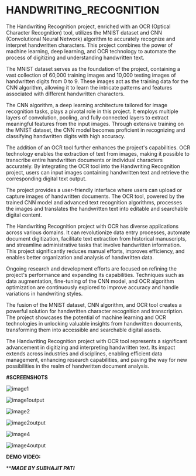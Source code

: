 # HANDWRITING_RECOGNITION


The Handwriting Recognition project, enriched with an OCR (Optical Character Recognition) tool, utilizes the MNIST dataset and CNN (Convolutional Neural Network) algorithm to accurately recognize and interpret handwritten characters. This project combines the power of machine learning, deep learning, and OCR technology to automate the process of digitizing and understanding handwritten text.

The MNIST dataset serves as the foundation of the project, containing a vast collection of 60,000 training images and 10,000 testing images of handwritten digits from 0 to 9. These images act as the training data for the CNN algorithm, allowing it to learn the intricate patterns and features associated with different handwritten characters.

The CNN algorithm, a deep learning architecture tailored for image recognition tasks, plays a pivotal role in this project. It employs multiple layers of convolution, pooling, and fully connected layers to extract meaningful features from the input images. Through extensive training on the MNIST dataset, the CNN model becomes proficient in recognizing and classifying handwritten digits with high accuracy.

The addition of an OCR tool further enhances the project's capabilities. OCR technology enables the extraction of text from images, making it possible to transcribe entire handwritten documents or individual characters accurately. By integrating the OCR tool into the Handwriting Recognition project, users can input images containing handwritten text and retrieve the corresponding digital text output.

The project provides a user-friendly interface where users can upload or capture images of handwritten documents. The OCR tool, powered by the trained CNN model and advanced text recognition algorithms, processes the images and translates the handwritten text into editable and searchable digital content.

The Handwriting Recognition project with OCR has diverse applications across various domains. It can revolutionize data entry processes, automate document digitization, facilitate text extraction from historical manuscripts, and streamline administrative tasks that involve handwritten information. This project significantly reduces manual efforts, improves efficiency, and enables better organization and analysis of handwritten data.

Ongoing research and development efforts are focused on refining the project's performance and expanding its capabilities. Techniques such as data augmentation, fine-tuning of the CNN model, and OCR algorithm optimization are continuously explored to improve accuracy and handle variations in handwriting styles.

The fusion of the MNIST dataset, CNN algorithm, and OCR tool creates a powerful solution for handwritten character recognition and transcription. The project showcases the potential of machine learning and OCR technologies in unlocking valuable insights from handwritten documents, transforming them into accessible and searchable digital assets.

The Handwriting Recognition project with OCR tool represents a significant advancement in digitizing and interpreting handwritten text. Its impact extends across industries and disciplines, enabling efficient data management, enhancing research capabilities, and paving the way for new possibilities in the realm of handwritten document analysis.

<font size=”6”>**#SCREENSHOTS**</font>

![image1](https://github.com/SUBHAJIT23032001/HANDWRITING_RECOGNITION/assets/109050396/0852f1be-24fa-4d98-9b10-11a380635da9)


![image1output](https://github.com/SUBHAJIT23032001/HANDWRITING_RECOGNITION/assets/109050396/855c9118-e5d6-40b3-9854-59edee4995de)


![image2](https://github.com/SUBHAJIT23032001/HANDWRITING_RECOGNITION/assets/109050396/34a857f6-4256-4d43-9e1b-917200f963c8)

![image2output](https://github.com/SUBHAJIT23032001/HANDWRITING_RECOGNITION/assets/109050396/370af2c3-d913-428b-9a57-472ce03cd4b3)


![image4](https://github.com/SUBHAJIT23032001/HANDWRITING_RECOGNITION/assets/109050396/d4fa19dc-2914-4c1b-9ea2-95177f206353)

![image4output](https://github.com/SUBHAJIT23032001/HANDWRITING_RECOGNITION/assets/109050396/5be38c5b-e62b-442b-914a-8c1a532b0c46)


<font size=”6”>**DEMO VIDEO:**</font>


*****MADE BY SUBHAJIT PATI***


